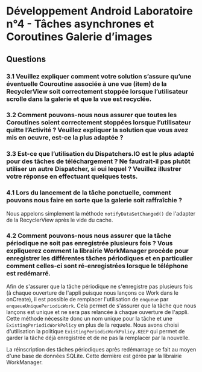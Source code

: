 # Développement Android Laboratoire n°4 - Tâches asynchrones et Coroutines Galerie d’images

## Questions
### 3.1 Veuillez expliquer comment votre solution s’assure qu’une éventuelle Couroutine associée à une vue (item) de la RecyclerView soit correctement stoppée lorsque l’utilisateur scrolle dans la galerie et que la vue est recyclée.

### 3.2 Comment pouvons-nous nous assurer que toutes les Coroutines soient correctement stoppées lorsque l’utilisateur quitte l’Activité ? Veuillez expliquer la solution que vous avez mis en oeuvre, est-ce la plus adaptée ?

### 3.3 Est-ce que l’utilisation du Dispatchers.IO est le plus adapté pour des tâches de téléchargement ? Ne faudrait-il pas plutôt utiliser un autre Dispatcher, si oui lequel ? Veuillez illustrer votre réponse en effectuant quelques tests.

### 4.1 Lors du lancement de la tâche ponctuelle, comment pouvons nous faire en sorte que la galerie soit raffraîchie ?

Nous appelons simplement la méthode `notifyDataSetChanged()` de l'adapter de la RecyclerView après
le vide du cache.

### 4.2 Comment pouvons-nous nous assurer que la tâche périodique ne soit pas enregistrée plusieurs fois ? Vous expliquerez comment la librairie WorkManager procède pour enregistrer les différentes tâches périodiques et en particulier comment celles-ci sont ré-enregistrées lorsque le téléphone est redémarré.
Afin de s'assurer que la tâche périodique ne s'enregistre pas plusieurs fois (à chaque ouverture de 
l'appli puisque nous lançons ce Work dans le onCreate), il est possible de remplacer l'utilisation
de `enqueue` par `enqueueUniquePeriodicWork`. Cela permet de s'assurer que la tâche que nous lançons
est unique et ne sera pas relancée à chaque ouverture de l'appli. Cette méthode nécessite donc un nom
unique pour la tâche et une `ExistingPeriodicWorkPolicy` en plus de la requete. Nous avons choisi
d'utilisation la politique ``ExistingPeriodicWorkPolicy.KEEP`` qui permet de garder la tâche déjà
enregistrée et de ne pas la remplacer par la nouvelle.

La réinscription des tâches périodiques après redémarrage se fait au moyen d'une base de données SQLite.
Cette dernière est gérée par la librairie WorkManager.
